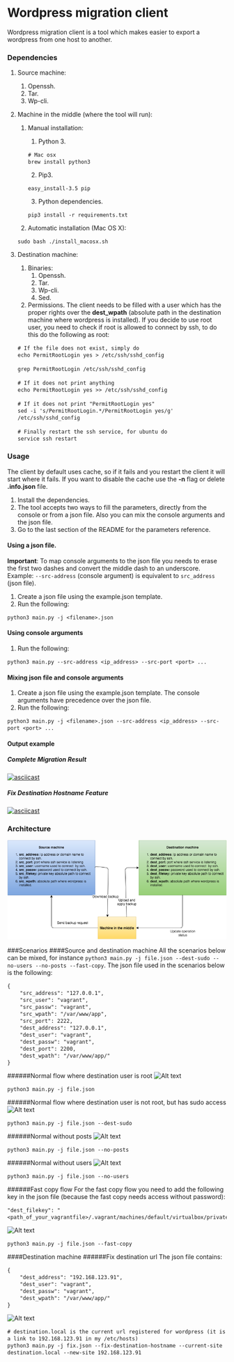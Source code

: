 Wordpress migration client
==========================
Wordpress migration client is a tool which makes easier to export a wordpress from one host to another.

### Dependencies
1. Source machine:
    1. Openssh.
    2. Tar.
    3. Wp-cli.

2. Machine in the middle (where the tool will run):
    1. Manual installation:
        1. Python 3.
          ```
        # Mac osx
        brew install python3
          ```

        2. Pip3.
          ```
        easy_install-3.5 pip
          ```

        3. Python dependencies.
          ```
        pip3 install -r requirements.txt
          ```

    2. Automatic installation (Mac OS X):
    ```
    sudo bash ./install_macosx.sh
    ```

3. Destination machine:
    1. Binaries:
        1. Openssh.
        2. Tar.
        3. Wp-cli.
        4. Sed.
    2. Permissions. The client needs to be filled with a user which has the proper rights over the **dest_wpath** (absolute path in the destination machine where wordpress is installed). If you decide to use root user, you need to check if root is allowed to connect by ssh, to do this do the following as root:
    ```
    # If the file does not exist, simply do
    echo PermitRootLogin yes > /etc/ssh/sshd_config

    grep PermitRootLogin /etc/ssh/sshd_config

    # If it does not print anything
    echo PermitRootLogin yes >> /etc/ssh/sshd_config

    # If it does not print "PermitRootLogin yes"
    sed -i 's/PermitRootLogin.*/PermitRootLogin yes/g' /etc/ssh/sshd_config

    # Finally restart the ssh service, for ubuntu do
    service ssh restart

    ```

### Usage
The client by default uses cache, so if it fails and you restart the client it will start where it fails. If you want to disable the cache use the **-n** flag or delete **.info.json** file.

1. Install the dependencies.
2. The tool accepts two ways to fill the parameters, directly from the console or from a json file. Also you can mix the console arguments and the json file.
3. Go to the last section of the README for the parameters reference.

#### Using a json file.
**Important**: To map console arguments to the json file you needs to erase the first two dashes and convert the middle dash to an underscore. Example: ```--src-address``` (console argument) is equivalent to ```src_address``` (json file).

1. Create a json file using the example.json template.
2. Run the following:
```
python3 main.py -j <filename>.json
```

#### Using console arguments
1. Run the following:
```
python3 main.py --src-address <ip_address> --src-port <port> ...
```

#### Mixing json file and console arguments
1. Create a json file using the example.json template. The console arguments have precedence over the json file.
2. Run the following:
```
python3 main.py -j <filename>.json --src-address <ip_address> --src-port <port> ...
```

#### Output example
##### Complete Migration Result
[![asciicast](https://asciinema.org/a/40740.png)](https://asciinema.org/a/40740)

##### Fix Destination Hostname Feature
[![asciicast](https://asciinema.org/a/1ah6seolg5jipt98o75wca4wm.png)](https://asciinema.org/a/1ah6seolg5jipt98o75wca4wm)

### Architecture
![alt tag](https://raw.githubusercontent.com/wizeservices/wordpress-migration-cli/develop/docs/Architecture.png)


###Scenarios
####Source and destination machine
All the scenarios below can be mixed, for instance ```python3 main.py -j file.json --dest-sudo --no-users --no-posts --fast-copy```. The json file used in the scenarios below is the following:
```
{
    "src_address": "127.0.0.1",
    "src_user": "vagrant",
    "src_passw": "vagrant",
    "src_wpath": "/var/www/app",
    "src_port": 2222,
    "dest_address": "127.0.0.1",
    "dest_user": "vagrant",
    "dest_passw": "vagrant",
    "dest_port": 2200,
    "dest_wpath": "/var/www/app/"
}
```

######Normal flow where destination user is root
![Alt text](http://i.imgur.com/AjfHpej.png)
```
python3 main.py -j file.json
```

######Normal flow where destination user is not root, but has sudo access
![Alt text](http://i.imgur.com/SRpNAUB.png)
```
python3 main.py -j file.json --dest-sudo
```

######Normal without posts
![Alt text](http://i.imgur.com/gXMXpyv.png)
```
python3 main.py -j file.json --no-posts
```

######Normal without users
![Alt text](http://i.imgur.com/MJTm1pi.png)
```
python3 main.py -j file.json --no-users
```

######Fast copy flow
For the fast copy flow you need to add the following key in the json file (because the fast copy needs access without password):
```
"dest_filekey": "<path_of_your_vagrantfile>/.vagrant/machines/default/virtualbox/private_key"
```

![Alt text](http://i.imgur.com/0wOoB3U.png)
```
python3 main.py -j file.json --fast-copy
```


####Destination machine
######Fix destination url
The json file contains:
```
{
    "dest_address": "192.168.123.91",
    "dest_user": "vagrant",
    "dest_passw": "vagrant",
    "dest_wpath": "/var/www/app/"
}
```

![Alt text](http://i.imgur.com/2BclvSJ.png)

```
# destination.local is the current url registered for wordpress (it is a link to 192.168.123.91 in my /etc/hosts)
python3 main.py -j fix.json --fix-destination-hostname --current-site destination.local --new-site 192.168.123.91
```

